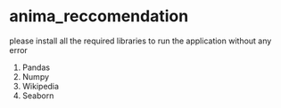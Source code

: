 # anima_reccomendation
please install all the required libraries to run the application without any error
1) Pandas
2) Numpy
3) Wikipedia
4) Seaborn
